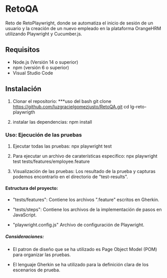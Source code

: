 # RetoQA
Reto de RetoPlaywright, donde se automatiza el inicio de sesión de un usuario y la creación de un nuevo empleado en la plataforma OrangeHRM utilizando Playwright y Cucumber.js.

## Requisitos

- Node.js (Versión 14 o superior)
- npm (versión 6 o superior)
- Visual Studio Code

## Instalación 

1. Clonar el repositorio:
  ***uso del bash
  git clone https://github.com/luzgracielgomezjusto/RetoQA.git
  cd lg-reto-playwrigth

2. instalar las dependencias:
    npm install

### Uso: Ejecución de las pruebas
1. Ejecutar todas las pruebas:
    npx playwright test

2. Para ejecutar un archivo de caraterísticas especifico:
    npx playwright test tests/features/employee.feature

3. Visualización de las pruebas:
    Los resultado de la prueba y capturas podemos encontrarlo en el directorio de "test-results".

#### Estructura del proyecto:
- "tests/features": Contiene los archivos ".feature" escritos en Gherkin.

- "tests/steps": Contiene los archivos de la implementación de pasos en JavaScript.

- "playwright.config.js" Archivo de configuración de Playwright.

##### Consideraciones:
- El patron de diseño que se ha utilizado es Page Object Model (POM) para organizar las pruebas.

- El lenguaje Gherkin se ha utilizado para la definición clara de los escenarios de prueba.




